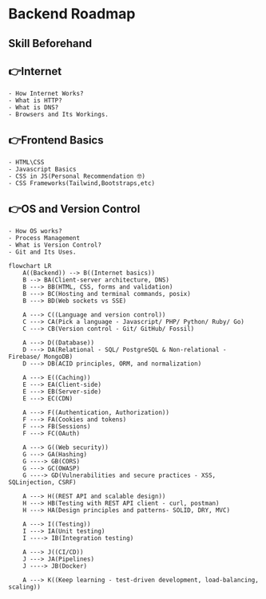 # Backend Roadmap
## Skill Beforehand
## 👉Internet
    - How Internet Works?
    - What is HTTP?
    - What is DNS?
    - Browsers and Its Workings.
## 👉Frontend Basics
    - HTML\CSS
    - Javascript Basics
    - CSS in JS(Personal Recommendation 🤓)
    - CSS Frameworks(Tailwind,Bootstraps,etc)
## 👉OS and Version Control
    - How OS works?
    - Process Management
    - What is Version Control?
    - Git and Its Uses.


```mermaid
flowchart LR
    A((Backend)) --> B((Internet basics))
    B --> BA(Client-server architecture, DNS)
    B ---> BB(HTML, CSS, forms and validation)
    B ---> BC(Hosting and terminal commands, posix)
    B ---> BD(Web sockets vs SSE)

    A ---> C((Language and version control))
    C ---> CA(Pick a language - Javascript/ PHP/ Python/ Ruby/ Go)
    C ---> CB(Version control - Git/ GitHub/ Fossil)

    A ---> D((Database))
    D ---> DA(Relational - SQL/ PostgreSQL & Non-relational - Firebase/ MongoDB)
    D ---> DB(ACID principles, ORM, and normalization)

    A ---> E((Caching))
    E ---> EA(Client-side)
    E ---> EB(Server-side)
    E ---> EC(CDN)

    A ---> F((Authentication, Authorization))
    F ---> FA(Cookies and tokens)
    F ---> FB(Sessions)
    F ---> FC(OAuth)

    A ---> G((Web security))               
    G ---> GA(Hashing)
    G ----> GB(CORS)
    G ---> GC(OWASP)
    G ----> GD(Vulnerabilities and secure practices - XSS, SQLinjection, CSRF)

    A ---> H((REST API and scalable design))
    H ---> HB(Testing with REST API client - curl, postman)
    H ---> HA(Design principles and patterns- SOLID, DRY, MVC)    
    
    A ---> I((Testing))
    I ---> IA(Unit testing)
    I ----> IB(Integration testing)

    A ---> J((CI/CD))
    J ---> JA(Pipelines)
    J ----> JB(Docker)

    A ---> K((Keep learning - test-driven development, load-balancing, scaling))

```

